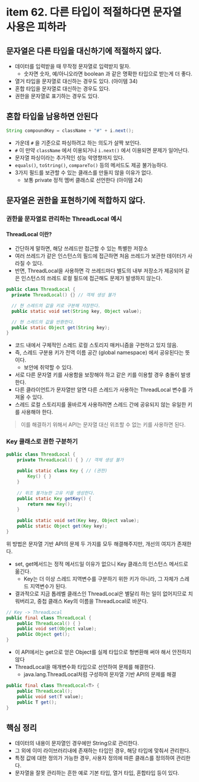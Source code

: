 # item 62. 다른 타입이 적절하다면 문자열 사용은 피하라

## 문자열은 다른 타입을 대신하기에 적절하지 않다.
- 데이터를 입력받을 때 무작정 문자열로 입력받지 말자.
    - 숫자면 숫자, 예/아니오라면 boolean 과 같은 명확한 타입으로 받는게 더 좋다.
- 열거 타입을 문자열로 대신하는 경우도 있다. (아이템 34)
- 혼합 타입을 문자열로 대신하는 경우도 있다.
- 권한을 문자열로 표기하는 경우도 있다.

## 혼합 타입을 남용하면 안된다
```java
String compoundKey = className + "#" + i.next();
```
- 가운데 `#` 을 기준으로 파싱하려고 하는 의도가 살짝 보인다.
- `#` 이 만약 `className` 에서 이용되거나 `i.next()` 에서 이용되면 문제가 일어난다.
- 문자열 파싱이라는 추가적인 성능 악영향까지 있다.
- `equals()`, `toString()`, `compareTo()` 등의 메서드도 제공 불가능하다.
- 3가지 필드를 보관할 수 있는 클래스를 만들지 않을 이유가 없다.
  - 보통 private 정적 멤버 클래스로 선언한다 (아이템 24)

## 문자열은 권한을 표현하기에 적합하지 않다.
### 권한을 문자열로 관리하는 ThreadLocal 예시
#### ThreadLocal 이란?
-  간단하게 말하면, 해당 쓰레드만 접근할 수 있는 특별한 저장소
- 여러 쓰레드가 같은 인스턴스의 필드에 접근하면 처음 쓰레드가 보관한 데이터가 사라질 수 있다.
- 반면, ThreadLocal을 사용하면 각 쓰레드마다 별도의 내부 저장소가 제공되어 같은 인스턴스의 쓰레드 로컬 필드에 접근해도 문제가 발생하지 않는다.

```java
public class ThreadLocal {
  private ThreadLocal() {} // 객체 생성 불가

  // 현 스레드의 값을 키로 구분해 저장한다.
  public static void set(String key, Object value);

  // 현 스레드의 값을 반환한다.
  public static Object get(String key);
}
```
- 코드 내에서 구체적인 스레드 로컬 스토리지 매커니즘을 구현하고 있지 않음.
- 즉, 스레드 구분용 키가 전역 이름 공간 (global namespace) 에서 공유된다는 뜻이다.
  - 보안에 취약할 수 있다.
- 서로 다른 문자열 키를 사용함을 보장해야 하고 같은 키를 이용할 경우 충돌이 발생한다.
- 다른 클라이언트가 문자열만 알면 다른 스레드가 사용하는 ThreadLocal 변수를 가져올 수 있다.
- 스레드 로컬 스토리지를 올바르게 사용하려면 스레드 간에 공유되지 않는 유일한 키를 사용해야 한다.

> 이를 해결하기 위해서 API는 문자열 대신 위조할 수 없는 키를 사용하면 된다.

### Key 클래스로 권한 구분하기
```java
public class ThreadLocal {
    private ThreadLocal() { } // 객체 생성 불가
    
    public static class Key { // (권한)
        Key() { }
    }
    
    // 위조 불가능한 고유 키를 생성한다.
    public static Key getKey() {
        return new Key();
    }
    
    public static void set(Key key, Object value);
    public static Object get(Key key);
}
```
위 방법은 문자열 기반 API의 문제 두 가지를 모두 해결해주지만, 개선의 여지가 존재한다.
- set, get메서드는 정적 메서드일 이유가 없으니 Key 클래스의 인스턴스 메서드로 옮긴다. 
  - Key는 더 이상 스레드 지역변수를 구분하기 위한 키가 아니라, 그 자체가 스레드 지역변수가 된다.
- 결과적으로 지금 톱레벨 클래스인 ThreadLocal은 별달리 하는 일이 없어지므로 치워버리고, 중첩 클래스 Key의 이름을 ThreadLocal로 바꾼다.

```java
// Key -> ThreadLocal
public final class ThreadLocal {
    public ThreadLocal() { }
	public void set(Object value);
    public Object get();
}
```
- 이 API에서는 get으로 얻은 Object를 실제 타입으로 형변환해 써야 해서 안전하지 않다
- ThreadLocal을 매개변수화 타입으로 선언하여 문제를 해결한다.
  - java.lang.ThreadLocal처럼 구성하여 문자열 기반 API의 문제를 해결

```java
public final class ThreadLocal<T> {
    public ThreadLocal();
    public void set(T value);
    public T get();
}
```


## 핵심 정리
- 데이터의 내용이 문자열인 경우에만 String으로 관리한다.
- 그 외에 이미 라이브러리내에 존재하는 타입인 경우, 해당 타입에 맞춰서 관리한다.
- 특정 값에 대한 정의가 가능한 경우, 사용자 정의에 따른 클래스를 정의하여 관리한다.
- 문자열을 잘못 관리하는 흔한 예로 기본 타입, 열거 타입, 혼합타입 등이 있다.
